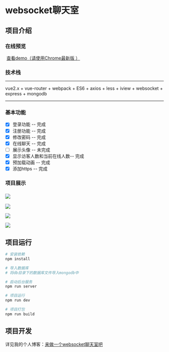 # websocket聊天室

##   项目介绍

###       在线预览

​            [查看demo（请使用Chrome最新版 ）](https://chatroom.fog3211.com)

###       技术栈

------

   vue2.x + vue-router  + webpack + ES6 + axios + less + iview + websocket + express + mongodb

------

###      基本功能 

- [x] 登录功能 -- 完成
- [x] 注册功能 -- 完成
- [x] 修改密码 -- 完成
- [x] 在线聊天 -- 完成
- [ ] 展示头像 -- 未完成
- [x] 显示访客人数和当前在线人数-- 完成  
- [x] 预加载动画 -- 完成  
- [x] 添加https -- 完成

###     项目展示

### ![](http://plavm6yij.bkt.clouddn.com/RANE%7B5Q3~NM%253AVAO%7DCQ%60%7D3.png)

![](http://plavm6yij.bkt.clouddn.com/F223PVMI8N%28%5DOOBY49$KK1J.png)

![](http://plavm6yij.bkt.clouddn.com/ASOSHEL45R90%7BEECMZYK3DB.png)

![](http://plavm6yij.bkt.clouddn.com/%29D4W%602U3$M%28K%5DWK%5B%60400KJC.png)

## 项目运行

``` bash
# 安装依赖
npm install  

# 导入数据库
# 将db目录下的数据库文件导入mongodb中  

# 启动后台服务
npm run server  

# 项目运行
npm run dev

# 项目打包
npm run build

```

## 项目开发

详见我的个人博客：[来做一个websocket聊天室吧](https://fog3211.github.io/blog/web-chatroom.html)
